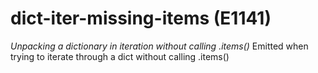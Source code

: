 # dict-iter-missing-items (E1141)
*Unpacking a dictionary in iteration without calling .items()* Emitted
when trying to iterate through a dict without calling .items()
